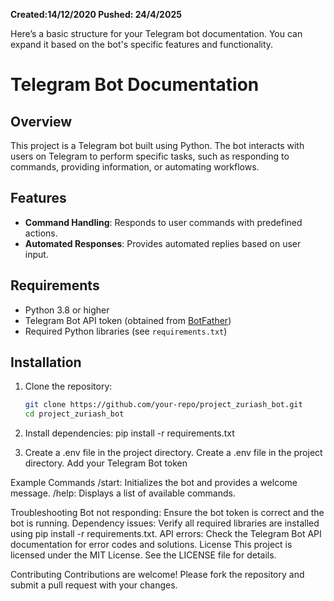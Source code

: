 **Created:14/12/2020
Pushed: 24/4/2025**

Here’s a basic structure for your Telegram bot documentation. You can expand it based on the bot's specific features and functionality.

# Telegram Bot Documentation

## Overview
This project is a Telegram bot built using Python. The bot interacts with users on Telegram to perform specific tasks, such as responding to commands, providing information, or automating workflows.

## Features
- **Command Handling**: Responds to user commands with predefined actions.
- **Automated Responses**: Provides automated replies based on user input.

## Requirements
- Python 3.8 or higher
- Telegram Bot API token (obtained from [BotFather](https://core.telegram.org/bots#botfather))
- Required Python libraries (see `requirements.txt`)

## Installation
1. Clone the repository:
   ```bash
   git clone https://github.com/your-repo/project_zuriash_bot.git
   cd project_zuriash_bot
   
2. Install dependencies:
pip install -r requirements.txt

3. Create a .env file in the project directory.
Create a .env file in the project directory.
Add your Telegram Bot token


Example Commands
/start: Initializes the bot and provides a welcome message.
/help: Displays a list of available commands.

Troubleshooting
Bot not responding: Ensure the bot token is correct and the bot is running.
Dependency issues: Verify all required libraries are installed using pip install -r requirements.txt.
API errors: Check the Telegram Bot API documentation for error codes and solutions.
License
This project is licensed under the MIT License. See the LICENSE file for details.

Contributing
Contributions are welcome! Please fork the repository and submit a pull request with your changes.

